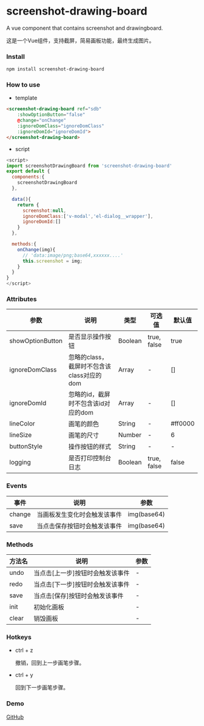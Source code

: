 # screenshot-drawing-board

A vue component that contains screenshot and drawingboard.

这是一个Vue组件，支持截屏，简易画板功能，最终生成图片。

### Install

```sh
npm install screenshot-drawing-board
```

### How to use

- template

```html
<screenshot-drawing-board ref="sdb"
    :showOptionButton="false"
    @change="onChange"
    :ignoreDomClass="ignoreDomClass"
    :ignoreDomId="ignoreDomId">
</screenshot-drawing-board>
```
- script

```js
<script>
import screenshotDrawingBoard from 'screenshot-drawing-board'
export default {
  components:{
    screenshotDrawingBoard
  },

  data(){
    return {
      screenshot:null,
      ignoreDomClass:['v-modal','el-dialog__wrapper'],
      ignoreDomId:[]
    }
  },

  methods:{
    onChange(img){
      // 'data:image/png;base64,xxxxxx....'
      this.screenshot = img;
    }
  }
}
</script>
```

### Attributes

| 参数             |     说明 	                                |	类型  |	可选值      | 默认值  |
| ---------------- | ------------------------------------------ |-------- | ----------- | ------- |
| showOptionButton | 是否显示操作按钮                           | Boolean | true, false | true    |
| ignoreDomClass   | 忽略的class，截屏时不包含该class对应的dom  | Array   | -           | []      |
| ignoreDomId      | 忽略的id，截屏时不包含该id对应的dom        | Array   | -           | []      |
| lineColor 	   | 画笔的颜色                                 | String  | -           | #ff0000 |
| lineSize         | 画笔的尺寸                                 | Number  | -           | 6       |
| buttonStyle      | 操作按钮的样式                             | String  | -           | -       |
| logging          | 是否打印控制台日志                         | Boolean | true, false | false   |



### Events

| 事件     |     说明 	                                |	参数       |	
| -------- | ------------------------------------------ |------------- | 
| change   | 当画板发生变化时会触发该事件               | img(base64)  |
| save     | 当点击保存按钮时会触发该事件               | img(base64)  |

### Methods

| 方法名   |     说明 	                                |	参数       |	
| -------- | ------------------------------------------ |------------- | 
| undo     | 当点击[上一步]按钮时会触发该事件           | -            |
| redo     | 当点击[下一步]按钮时会触发该事件           | -            |
| save     | 当点击[保存]按钮时会触发该事件             | -            |
| init     | 初始化画板                                 | -            |
| clear    | 销毁画板                                   | -            |

### Hotkeys

- ctrl + z

  撤销，回到上一步画笔步骤。

- ctrl + y

  回到下一步画笔步骤。

### Demo

  [GitHub](https://github.com/zherop/vue-example#screenshot-drawing-board)